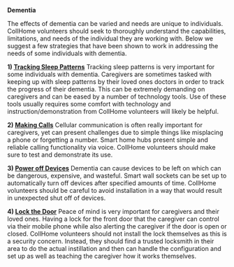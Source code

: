 **Dementia**

The effects of dementia can be varied and needs are unique to individuals. CollHome volunteers should seek to thoroughly understand the capabilities, limitations, and needs of the individual they are working with. Below we suggest a few strategies that have been shown to work in addressing the needs of some individuals with dementia.

**1) [Tracking Sleep Patterns](../../../Product%20Guides/Fitbit/README.md)**
        Tracking sleep patterns is very important for some individuals with dementia. Caregivers are sometimes tasked with keeping up with sleep patterns by their loved ones doctors in order to track the progress of their dementia. This can be extremely demanding on caregivers and can be eased by a number of technology tools. Use of these tools usually requires some comfort with technology and instruction/demonstration from CollHome volunteers will likely be helpful. 

**2) [Making Calls](../../../Product%20Guides/Google%20Home/README.md)**
        Cellular communication is often really important for caregivers, yet can present challenges due to simple things like misplacing a phone or forgetting a number. Smart home hubs present simple and reliable calling functionality via voice. CollHome volunteers should make sure to test and demonstrate its use.

**3) [Power off Devices](../../../Product%20Guides/Wemo%20Smart%20Plug/README.md)**
        Dementia can cause devices to be left on which can be dangerous, expensive, and wasteful. Smart wall sockets can be set up to automatically turn off devices after specified amounts of time. CollHome volunteers should be careful to avoid installation in a way that would result in unexpected shut off of devices.

**4) [Lock the Door](../../../Product%20Guides/August%20Home%20Smart%20Lock/README.md)**
        Peace of mind is very important for caregivers and their loved ones.  Having a lock for the front door that the caregiver can control via their mobile phone while also alerting the caregiver if the door is open or closed.  CollHome volunteers should not install the lock themselves as this is a security concern.  Instead, they should find a trusted locksmith in their area to do the actual instillation and then can handle the configuration and set up as well as teaching the caregiver how it works themselves.
